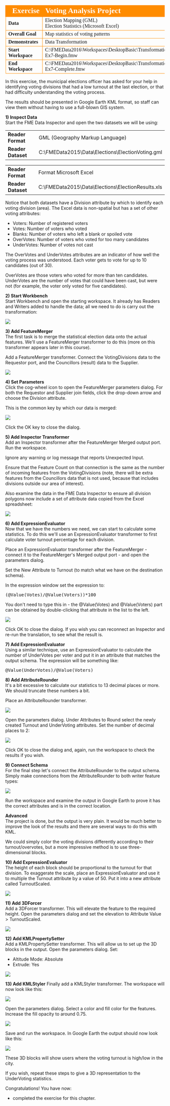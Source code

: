 <!--Exercise Section-->
<!--NB: In GitBook world we don't give a number to exercises-->

<table style="border-spacing: 0px;border-collapse: collapse;font-family:serif">
<tr>
<td style="vertical-align:middle;background-color:darkorange;border: 2px solid darkorange">
<i class="fa fa-cogs fa-lg fa-pull-left fa-fw" style="color:white;padding-right: 12px;vertical-align:text-top"></i>
<span style="color:white;font-size:x-large;font-weight: bold">Exercise</span>
</td>
<td style="border: 2px solid darkorange;background-color:darkorange;color:white">
<span style="color:white;font-size:x-large;font-weight: bold">Voting Analysis Project</span>
</td>
</tr>

<tr>
<td style="border: 1px solid darkorange; font-weight: bold">Data</td>
<td style="border: 1px solid darkorange">Election Mapping (GML)<br>Election Statistics (Microsoft Excel)</td>
</tr>

<tr>
<td style="border: 1px solid darkorange; font-weight: bold">Overall Goal</td>
<td style="border: 1px solid darkorange">Map statistics of voting patterns</td>
</tr>

<tr>
<td style="border: 1px solid darkorange; font-weight: bold">Demonstrates</td>
<td style="border: 1px solid darkorange">Data Transformation</td>
</tr>

<tr>
<td style="border: 1px solid darkorange; font-weight: bold">Start Workspace</td>
<td style="border: 1px solid darkorange">C:\FMEData2016\Workspaces\DesktopBasic\Transformation-Ex7-Begin.fmw</td>
</tr>

<tr>
<td style="border: 1px solid darkorange; font-weight: bold">End Workspace</td>
<td style="border: 1px solid darkorange">C:\FMEData2016\Workspaces\DesktopBasic\Transformation-Ex7-Complete.fmw</td>
</tr>

</table>


In this exercise, the municipal elections officer has asked for your help in identifying voting divisions that had a low turnout at the last election, or that had difficulty understanding the voting process. 

The results should be presented in Google Earth KML format, so staff can view them without having to use a full-blown GIS system.


**1) Inspect Data** 
<br>Start the FME Data Inspector and open the two datasets we will be using:

<table style="border: 0px">

<tr>
<td style="font-weight: bold">Reader Format</td>
<td style="">GML (Geography Markup Language)</td>
</tr>

<tr>
<td style="font-weight: bold">Reader Dataset</td>
<td style="">C:\FMEData2015\Data\Elections\ElectionVoting.gml</td>
</tr>

</table> 

<table style="border: 0px">

<tr>
<td style="font-weight: bold">Reader Format</td>
<td style="">Format Microsoft Excel</td>
</tr>

<tr>
<td style="font-weight: bold">Reader Dataset</td>
<td style="">C:\FMEData2015\Data\Elections\ElectionResults.xls</td>
</tr>

</table>



Notice that both datasets have a Division attribute by which to identify each voting division (area). The Excel data is non-spatial but has a set of other voting attributes:

- Voters: Number of registered voters
- Votes: Number of voters who voted
- Blanks: Number of voters who left a blank or spoiled vote
- OverVotes: Number of voters who voted for too many candidates
- UnderVotes: Number of votes not cast

The OverVotes and UnderVotes attributes are an indicator of how well the voting process was understood. Each voter gets to vote for up to 10 candidates (out of 30). 

OverVotes are those voters who voted for more than ten candidates. UnderVotes are the number of votes that could have been cast, but were not (for example, the voter only voted for five candidates).


**2) Start Workbench**
<br>Start Workbench and open the starting workspace. It already has Readers and Writers added to handle the data; all we need to do is carry out the transformation:

![](https://raw.githubusercontent.com/FMEEvangelist/FME-Desktop-Basic-Training-Manual-Images/master/Img2.62.WorkspaceUnconnectedFTs.jpg)


**3) Add FeatureMerger**
<br>The first task is to merge the statistical election data onto the actual features. We'll use a FeatureMerger transformer to do this (more on this transformer appears later in this course).

Add a FeatureMerger transformer. Connect the VotingDivisions data to the Requestor port, and the Councillors (result) data to the Supplier.

![](https://raw.githubusercontent.com/FMEEvangelist/FME-Desktop-Basic-Training-Manual-Images/master/Img2.63.FeatureMergerOnCanvas.jpg)


**4) Set Parameters**
<br>Click the cog-wheel icon to open the FeatureMerger parameters dialog. For both the Requestor and Supplier join fields, click the drop-down arrow and choose the Division attribute. 

This is the common key by which our data is merged:

![](https://raw.githubusercontent.com/FMEEvangelist/FME-Desktop-Basic-Training-Manual-Images/master/Img2.64.FeatureMergerParametersDialog.jpg)

Click the OK key to close the dialog.


**5) Add Inspector Transformer**
<br>Add an Inspector transformer after the FeatureMerger Merged output port. Run the workspace.

Ignore any warning or log message that reports Unexpected Input.

Ensure that the Feature Count on that connection is the same as the number of incoming features from the VotingDivisions (note, there will be extra features from the Councillors data that is not used, because that includes divisions outside our area of interest).

Also examine the data in the FME Data Inspector to ensure all division polygons now include a set of attribute data copied from the Excel spreadsheet:

![](https://raw.githubusercontent.com/FMEEvangelist/FME-Desktop-Basic-Training-Manual-Images/master/Img2.65.DataInspectorQueryFeatureWithTableView.jpg)


**6) Add ExpressionEvaluator**
<br>Now that we have the numbers we need, we can start to calculate some statistics. To do this we'll use an ExpressionEvaluator transformer to first calculate voter turnout percentage for each division. 

Place an ExpressionEvaluator transformer after the FeatureMerger - connect it to the FeatureMerger's Merged output port - and open the parameters dialog.

Set the New Attribute to Turnout (to match what we have on the destination schema).

In the expression window set the expression to:

<pre>(@Value(Votes)/@Value(Voters))*100</pre>

You don't need to type this in - the @Value(Votes) and @Value(Voters) part can be obtained by double-clicking that attribute in the list to the left.

![](https://raw.githubusercontent.com/FMEEvangelist/FME-Desktop-Basic-Training-Manual-Images/master/Img2.66.ExpressionEvaluatorSelectAttributes.jpg)


Click OK to close the dialog. If you wish you can reconnect an Inspector and re-run the translation, to see what the result is.


**7) Add ExpressionEvaluator**
<br>Using a similar technique, use an ExpressionEvaluator to calculate the number of UnderVotes per voter and put it in an attribute that matches the output schema. The expression will be something like:

<pre>@Value(UnderVotes)/@Value(Voters)</pre>


**8) Add AttributeRounder**
<br>It's a bit excessive to calculate our statistics to 13 decimal places or more. We should truncate these numbers a bit.

Place an AttributeRounder transformer.

![](https://raw.githubusercontent.com/FMEEvangelist/FME-Desktop-Basic-Training-Manual-Images/master/Img2.63.GeneralWorkspace.jpg)

Open the parameters dialog. Under Attributes to Round select the newly created Turnout and UnderVoting attributes. Set the number of decimal places to 2:

![](https://raw.githubusercontent.com/FMEEvangelist/FME-Desktop-Basic-Training-Manual-Images/master/Img2.67.AttributeRounderParametersDialog.jpg)

Click OK to close the dialog and, again, run the workspace to check the results if you wish.


**9) Connect Schema**
<br>For the final step let's connect the AttributeRounder to the output schema. Simply make connections from the AttributeRounder to both writer feature types:

![](https://raw.githubusercontent.com/FMEEvangelist/FME-Desktop-Basic-Training-Manual-Images/master/Img2.68.AttributeRounderOnCanvas.jpg)


Run the workspace and examine the output in Google Earth to prove it has the correct attributes and is in the correct location.

**Advanced**
<br>The project is done, but the output is very plain. It would be much better to improve the look of the results and there are several ways to do this with KML. 

We could simply color the voting divisions differently according to their turnout/overvotes, but a more impressive method is to use three-dimensional blocks.

**10) Add ExpressionEvaluator**
<br>The height of each block should be proportional to the turnout for that division. To exaggerate the scale, place an ExpressionEvaluator and use it to multiple the Turnout attribute by a value of 50. Put it into a new attribute called TurnoutScaled.

![](https://raw.githubusercontent.com/FMEEvangelist/FME-Desktop-Basic-Training-Manual-Images/master/Img2.69.ExpressionEvaluatorExpression.jpg)


**11) Add 3DForcer**
<br>Add a 3DForcer transformer. This will elevate the feature to the required height. Open the parameters dialog and set the elevation to Attribute Value > TurnoutScaled.

![](https://raw.githubusercontent.com/FMEEvangelist/FME-Desktop-Basic-Training-Manual-Images/master/Img2.70.3DForcerParametersDialog.jpg)


**12) Add KMLPropertySetter**
<br>Add a KMLPropertySetter transformer. This will allow us to set up the 3D blocks in the output. Open the parameters dialog. Set:

- Altitude Mode: Absolute
- Extrude: Yes

![](https://raw.githubusercontent.com/FMEEvangelist/FME-Desktop-Basic-Training-Manual-Images/master/Img2.71.KMLPropertySetterParametersDialog.jpg)


**13) Add KMLStyler**
Finally add a KMLStyler transformer. The workspace will now look like this:

![](https://raw.githubusercontent.com/FMEEvangelist/FME-Desktop-Basic-Training-Manual-Images/master/Img2.72.KMLStylerOnCanvas.jpg)

Open the parameters dialog. Select a color and fill color for the features. Increase the fill opacity to around 0.75.

![](https://raw.githubusercontent.com/FMEEvangelist/FME-Desktop-Basic-Training-Manual-Images/master/Img2.72.KMLStylerOnCanvas.jpg)

Save and run the workspace. In Google Earth the output should now look like this:

![](https://raw.githubusercontent.com/FMEEvangelist/FME-Desktop-Basic-Training-Manual-Images/master/Img2.74.3DKMLInGoogleEarth.jpg)

These 3D blocks will show users where the voting turnout is high/low in the city.

If you wish, repeat these steps to give a 3D representation to the UnderVoting statistics.

Congratulations! You have now:

- completed the exercise for this chapter.
